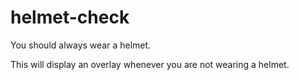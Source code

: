# helmet-check
You should always wear a helmet.

This will display an overlay whenever you are not wearing a helmet. 
